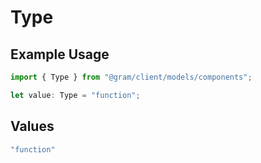 # Type

## Example Usage

```typescript
import { Type } from "@gram/client/models/components";

let value: Type = "function";
```

## Values

```typescript
"function"
```